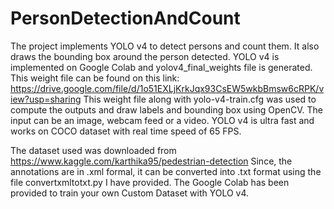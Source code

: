 # PersonDetectionAndCount
The project implements YOLO v4 to detect persons and count them. It also draws the bounding box around the person detected.
YOLO v4 is implemented on Google Colab and yolov4_final_weights file is generated. This weight file can be found on this link: https://drive.google.com/file/d/1o51EXLjKrkJqx93CsEW5wkbBmsw6cRPK/view?usp=sharing
This weight file along with yolo-v4-train.cfg was used to compute the outputs and draw labels and bounding box using OpenCV.
The input can be an image, webcam feed or a video. 
YOLO v4 is ultra fast and works on COCO dataset with real time speed of 65 FPS.

The dataset used was downloaded from https://www.kaggle.com/karthika95/pedestrian-detection
Since, the annotations are in .xml formal, it can be converted into .txt format using the file convertxmltotxt.py I have provided. The Google Colab has been provided to train your own Custom Dataset with YOLO v4.

